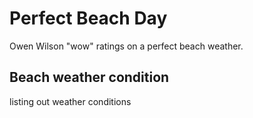 # Perfect Beach Day
Owen Wilson "wow" ratings on a perfect beach weather.


## Beach weather condition
listing out weather conditions
